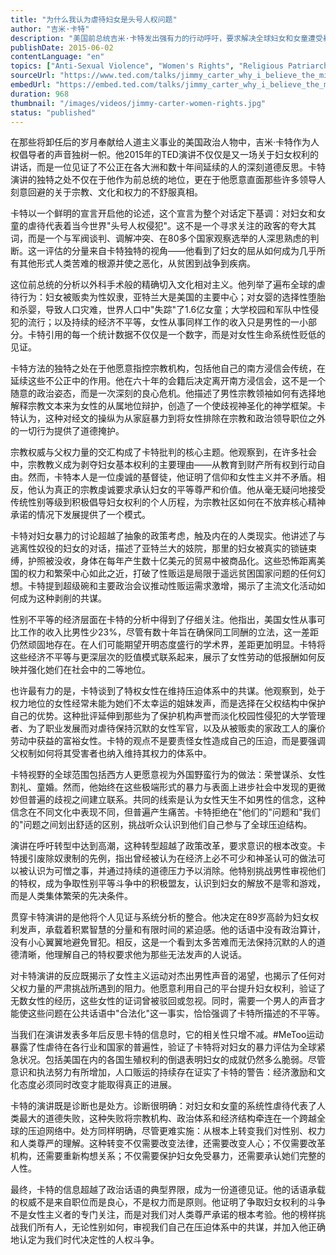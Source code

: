 ```yaml
---
title: "为什么我认为虐待妇女是头号人权问题"
author: "吉米·卡特"
description: "美国前总统吉米·卡特发出强有力的行动呼吁，要求解决全球妇女和女童遭受暴力侵害的危机。卡特凭借数十年的人道主义工作和外交经验，提出了关于全球妇女系统性虐待的令人震惊的统计数据和个人观察，从人口贩卖到荣誉谋杀，并挑战宗教、政治和文化机构直面他们在延续性别不平等中所扮演的角色。"
publishDate: 2015-06-02
contentLanguage: "en"  
topics: ["Anti-Sexual Violence", "Women's Rights", "Religious Patriarchy Critique", "Gender Equality", "Legal Equality"]
sourceUrl: "https://www.ted.com/talks/jimmy_carter_why_i_believe_the_mistreatment_of_women_is_the_number_one_human_rights_abuse"
embedUrl: "https://embed.ted.com/talks/jimmy_carter_why_i_believe_the_mistreatment_of_women_is_the_number_one_human_rights_abuse"
duration: 968
thumbnail: "/images/videos/jimmy-carter-women-rights.jpg"
status: "published"
---
```


在那些将卸任后的岁月奉献给人道主义事业的美国政治人物中，吉米·卡特作为人权倡导者的声音独树一帜。他2015年的TED演讲不仅仅是又一场关于妇女权利的讲话，而是一位见证了不公正在各大洲和数十年间延续的人的深刻道德反思。卡特演讲的独特之处不仅在于他作为前总统的地位，更在于他愿意直面那些许多领导人刻意回避的关于宗教、文化和权力的不舒服真相。

卡特以一个鲜明的宣言开启他的论述，这个宣言为整个对话定下基调：对妇女和女童的虐待代表着当今世界"头号人权侵犯"。这不是一个寻求关注的政客的夸大其词，而是一个与军阀谈判、调解冲突、在80多个国家观察选举的人深思熟虑的判断。这一评估的分量来自卡特独特的视角——他看到了妇女的屈从如何成为几乎所有其他形式人类苦难的根源并使之恶化，从贫困到战争到疾病。

这位前总统的分析以外科手术般的精确切入文化相对主义。他列举了遍布全球的虐待行为：妇女被贩卖为性奴隶，亚特兰大是美国的主要中心；对女婴的选择性堕胎和杀婴，导致人口灾难，世界人口中"失踪"了1.6亿女童；大学校园和军队中性侵犯的流行；以及持续的经济不平等，女性从事同样工作的收入只是男性的一小部分。卡特引用的每一个统计数据不仅仅是一个数字，而是对女性生命系统性贬低的见证。

卡特方法的独特之处在于他愿意指控宗教机构，包括他自己的南方浸信会传统，在延续这些不公正中的作用。他在六十年的会籍后决定离开南方浸信会，这不是一个随意的政治姿态，而是一次深刻的良心危机。他描述了男性宗教领袖如何有选择地解释宗教文本来为女性的从属地位辩护，创造了一个使歧视神圣化的神学框架。卡特认为，这种对经文的操纵为从家庭暴力到将女性排除在宗教和政治领导职位之外的一切行为提供了道德掩护。

宗教权威与父权力量的交汇构成了卡特批判的核心主题。他观察到，在许多社会中，宗教教义成为剥夺妇女基本权利的主要理由——从教育到财产所有权到行动自由。然而，卡特本人是一位虔诚的基督徒，他证明了信仰和女性主义并不矛盾。相反，他认为真正的宗教虔诚要求承认妇女的平等尊严和价值。他从毫无疑问地接受传统性别等级到积极倡导妇女权利的个人历程，为宗教社区如何在不放弃核心精神承诺的情况下发展提供了一个模式。

卡特对妇女暴力的讨论超越了抽象的政策考虑，触及内在的人类现实。他讲述了与逃离性奴役的妇女的对话，描述了亚特兰大的妓院，那里的妇女被真实的锁链束缚，护照被没收，身体在每年产生数十亿美元的贸易中被商品化。这些恐怖距离美国的权力和繁荣中心如此之近，打破了性贩运是局限于遥远贫困国家问题的任何幻想。卡特提到超级碗和主要政治会议推动性贩运需求激增，揭示了主流文化活动如何成为这种剥削的共谋。

性别不平等的经济层面在卡特的分析中得到了仔细关注。他指出，美国女性从事可比工作的收入比男性少23%，尽管有数十年旨在确保同工同酬的立法，这一差距仍然顽固地存在。在人们可能期望开明态度盛行的学术界，差距更加明显。卡特将这些经济不平等与更深层次的贬值模式联系起来，展示了女性劳动的低报酬如何反映并强化她们在社会中的二等地位。

也许最有力的是，卡特谈到了特权女性在维持压迫体系中的共谋。他观察到，处于权力地位的女性经常未能为她们不太幸运的姐妹发声，而是选择在父权结构中保护自己的优势。这种批评延伸到那些为了保护机构声誉而淡化校园性侵犯的大学管理者、为了职业发展而对虐待保持沉默的女性军官，以及从被贩卖的家政工人的廉价劳动中获益的富裕女性。卡特的观点不是要责怪女性造成自己的压迫，而是要强调父权制如何将其受害者也纳入维持其权力的体系中。

卡特视野的全球范围包括西方人更愿意视为外国野蛮行为的做法：荣誉谋杀、女性割礼、童婚。然而，他始终在这些极端形式的暴力与表面上进步社会中发现的更微妙但普遍的歧视之间建立联系。共同的线索是认为女性天生不如男性的信念，这种信念在不同文化中表现不同，但普遍产生痛苦。卡特拒绝在"他们的"问题和"我们的"问题之间划出舒适的区别，挑战听众认识到他们自己参与了全球压迫结构。

演讲在呼吁转型中达到高潮，这种转型超越了政策改革，要求意识的根本改变。卡特援引废除奴隶制的先例，指出曾经被认为在经济上必不可少和神圣认可的做法可以被认识为可憎之事，并通过持续的道德压力予以消除。他特别挑战男性审视他们的特权，成为争取性别平等斗争中的积极盟友，认识到妇女的解放不是零和游戏，而是人类集体繁荣的先决条件。

贯穿卡特演讲的是他将个人见证与系统分析的整合。他决定在89岁高龄为妇女权利发声，承载着积累智慧的分量和有限时间的紧迫感。他的话语中没有政治算计，没有小心翼翼地避免冒犯。相反，这是一个看到太多苦难而无法保持沉默的人的道德清晰，他理解自己的特权要求他为那些无法发声的人说话。

对卡特演讲的反应既揭示了女性主义运动对杰出男性声音的渴望，也揭示了任何对父权力量的严肃挑战所遇到的阻力。他愿意利用自己的平台提升妇女权利，验证了无数女性的经历，这些女性的证词曾被驳回或忽视。同时，需要一个男人的声音才能使这些问题在公共话语中"合法化"这一事实，恰恰强调了卡特所描述的不平等。

当我们在演讲发表多年后反思卡特的信息时，它的相关性只增不减。#MeToo运动暴露了性虐待在各行业和国家的普遍性，验证了卡特将对妇女的暴力评估为全球紧急状况。包括美国在内的各国生殖权利的倒退表明妇女的成就仍然多么脆弱。尽管意识和执法努力有所增加，人口贩运的持续存在证实了卡特的警告：经济激励和文化态度必须同时改变才能取得真正的进展。

卡特的演讲既是诊断也是处方。诊断很明确：对妇女和女童的系统性虐待代表了人类最大的道德失败，这种失败将宗教机构、政治体系和经济结构牵连在一个跨越全球的压迫网络中。处方同样明确，尽管更难实施：从根本上转变我们对性别、权力和人类尊严的理解。这种转变不仅需要改变法律，还需要改变人心；不仅需要改革机构，还需要重新构想关系；不仅需要保护妇女免受暴力，还需要承认她们完整的人性。

最终，卡特的信息超越了政治话语的典型界限，成为一份道德见证。他的话语承载的权威不是来自职位而是良心，不是权力而是原则。他证明了争取妇女权利的斗争不是女性主义者的专门关注，而是对我们对人类尊严承诺的根本考验。他的榜样挑战我们所有人，无论性别如何，审视我们自己在压迫体系中的共谋，并加入他正确地认定为我们时代决定性的人权斗争。